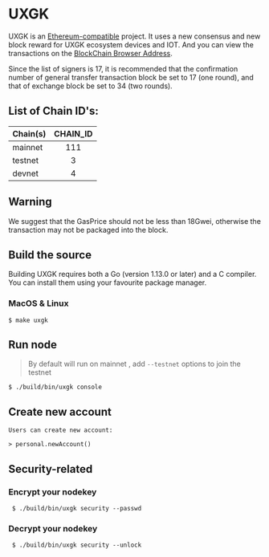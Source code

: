 # UXGK

UXGK is an [Ethereum-compatible](https://github.com/ethereum/go-ethereum) project. It uses a new consensus and new block reward for UXGK ecosystem devices and IOT. And you can view the transactions on the [
BlockChain Browser Address](https://uxgk.pub).


Since the list of signers is 17, it is recommended that the confirmation number of general transfer transaction block be set to 17 (one round), and that of exchange block be set to 34 (two rounds).

## List of Chain ID's:
| Chain(s)    |  CHAIN_ID  | 
| ----------  | :-----------:| 
| mainnet     | 111            | 
| testnet     | 3            | 
| devnet      | 4            | 

## Warning

We suggest that the GasPrice should not be less than 18Gwei, otherwise the transaction may not be packaged into the block.

## Build the source 

Building UXGK requires both a Go (version 1.13.0 or later) and a C compiler. You can install them using your favourite package manager.

### MacOS & Linux

```
$ make uxgk
```

## Run node 

> By default will run on mainnet , add `--testnet` options to join the testnet

    $ ./build/bin/uxgk console
    
## Create new account
    Users can create new account:

    > personal.newAccount()

## Security-related 
  
### Encrypt your nodekey

     $ ./build/bin/uxgk security --passwd
     
### Decrypt your nodekey

     $ ./build/bin/uxgk security --unlock
     
